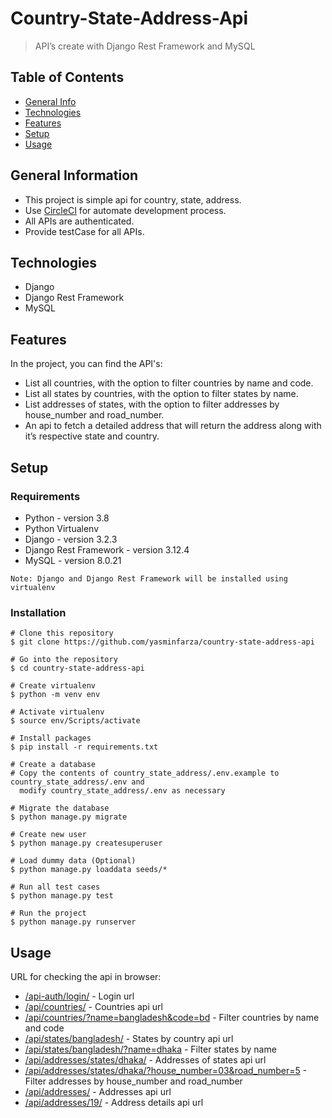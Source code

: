 # Country-State-Address-Api
> API’s create with Django Rest Framework and MySQL

## Table of Contents
* [General Info](#general-information)
* [Technologies](#technologies)
* [Features](#features)
* [Setup](#setup)
* [Usage](#usage)


## General Information
- This project is simple api for country, state, address.
- Use [CircleCI](https://circleci.com/) for automate development process.
- All APIs are authenticated.
- Provide testCase for all APIs.


## Technologies
- Django
- Django Rest Framework
- MySQL


## Features
In the project, you can find the API's:
- List all countries, with the option to filter countries by name and code.
- List all states by countries, with the option to filter states by name.
- List addresses of states, with the option to filter addresses by house_number and road_number.
- An api to fetch a detailed address that will return the address along with it’s respective state and country.


## Setup

### Requirements
- Python - version 3.8
- Python Virtualenv
- Django - version 3.2.3
- Django Rest Framework - version 3.12.4
- MySQL - version 8.0.21

`Note: Django and Django Rest Framework will be installed using virtualenv`

### Installation
```
# Clone this repository
$ git clone https://github.com/yasminfarza/country-state-address-api

# Go into the repository
$ cd country-state-address-api

# Create virtualenv
$ python -m venv env

# Activate virtualenv
$ source env/Scripts/activate

# Install packages
$ pip install -r requirements.txt

# Create a database
# Copy the contents of country_state_address/.env.example to country_state_address/.env and
  modify country_state_address/.env as necessary

# Migrate the database
$ python manage.py migrate

# Create new user
$ python manage.py createsuperuser

# Load dummy data (Optional)
$ python manage.py loaddata seeds/*

# Run all test cases
$ python manage.py test

# Run the project
$ python manage.py runserver
```

## Usage
URL for checking the api in browser:

* [/api-auth/login/](http://localhost:8000/api-auth/login/) - Login url
* [/api/countries/](http://localhost:8000/api/countries/) - Countries api url
* [/api/countries/?name=bangladesh&code=bd](http://localhost:8000/api/countries/?name=bangladesh&code=bd) - Filter countries by name and code
* [/api/states/bangladesh/](http://localhost:8000/api/states/bangladesh/) - States by country api url
* [/api/states/bangladesh/?name=dhaka](http://localhost:8000/api/states/bangladesh/?name=dhaka) - Filter states by name
* [/api/addresses/states/dhaka/](http://localhost:8000/api/addresses/states/dhaka/) - Addresses of states api url
* [/api/addresses/states/dhaka/?house_number=03&road_number=5](http://localhost:8000/api/addresses/states/dhaka/?house_number=03&road_number=5) - Filter addresses by house_number and road_number
* [/api/addresses/](http://localhost:8000/api/addresses/) - Addresses api url
* [/api/addresses/19/](http://localhost:8000/api/addresses/19/) - Address details api url
